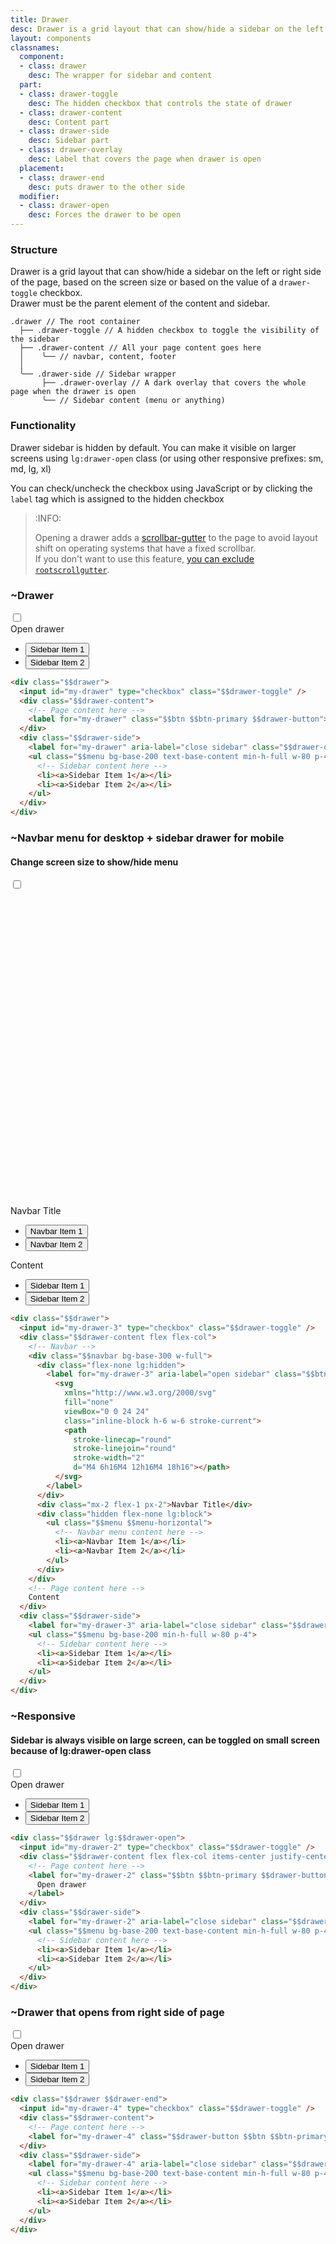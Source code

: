 ```yaml
---
title: Drawer
desc: Drawer is a grid layout that can show/hide a sidebar on the left or right side of the page.
layout: components
classnames:
  component:
  - class: drawer
    desc: The wrapper for sidebar and content
  part:
  - class: drawer-toggle
    desc: The hidden checkbox that controls the state of drawer
  - class: drawer-content
    desc: Content part
  - class: drawer-side
    desc: Sidebar part
  - class: drawer-overlay
    desc: Label that covers the page when drawer is open
  placement:
  - class: drawer-end
    desc: puts drawer to the other side
  modifier:
  - class: drawer-open
    desc: Forces the drawer to be open
---
```


<script>
  import Component from "$components/Component.svelte"
</script>

### Structure

Drawer is a grid layout that can show/hide a sidebar on the left or right side of the page, based on the screen size or based on the value of a `drawer-toggle` checkbox.  
Drawer must be the parent element of the content and sidebar.

```json:Structure
.drawer // The root container
  ├── .drawer-toggle // A hidden checkbox to toggle the visibility of the sidebar
  ├── .drawer-content // All your page content goes here
  │    ╰── // navbar, content, footer
  │
  ╰── .drawer-side // Sidebar wrapper
       ├── .drawer-overlay // A dark overlay that covers the whole page when the drawer is open
       ╰── // Sidebar content (menu or anything)
```

### Functionality

Drawer sidebar is hidden by default.
You can make it visible on larger screens using `lg:drawer-open` class (or using other responsive prefixes: sm, md, lg, xl)

You can check/uncheck the checkbox using JavaScript or by clicking the `label` tag which is assigned to the hidden checkbox

> :INFO:
>
> Opening a drawer adds a [scrollbar-gutter](https://developer.mozilla.org/en-US/docs/Web/CSS/scrollbar-gutter) to the page to avoid layout shift on operating systems that have a fixed scrollbar.  
> If you don't want to use this feature, [you can exclude `rootscrollgutter`](/docs/config/#exclude).

### ~Drawer
<div class="drawer h-56 rounded overflow-hidden">
  <input id="my-drawer" type="checkbox" class="drawer-toggle" />
  <div class="flex flex-col items-center justify-center drawer-content">
    <label for="my-drawer" class="btn btn-primary drawer-button">Open drawer</label>
  </div>
  <div class="drawer-side z-99">
    <label for="my-drawer" aria-label="close sidebar" class="drawer-overlay"></label>
    <ul class="menu p-4 w-60 md:w-80 min-h-full bg-base-200 text-base-content">
      <li><button>Sidebar Item 1</button></li>
      <li><button>Sidebar Item 2</button></li>
    </ul>
  </div>
</div>

```html
<div class="$$drawer">
  <input id="my-drawer" type="checkbox" class="$$drawer-toggle" />
  <div class="$$drawer-content">
    <!-- Page content here -->
    <label for="my-drawer" class="$$btn $$btn-primary $$drawer-button">Open drawer</label>
  </div>
  <div class="$$drawer-side">
    <label for="my-drawer" aria-label="close sidebar" class="$$drawer-overlay"></label>
    <ul class="$$menu bg-base-200 text-base-content min-h-full w-80 p-4">
      <!-- Sidebar content here -->
      <li><a>Sidebar Item 1</a></li>
      <li><a>Sidebar Item 2</a></li>
    </ul>
  </div>
</div>
```

### ~Navbar menu for desktop + sidebar drawer for mobile
#### Change screen size to show/hide menu

<div class="drawer h-56 rounded overflow-hidden">
  <input id="my-drawer-3" type="checkbox" class="drawer-toggle" />
  <div class="flex flex-col drawer-content">
    <div class="w-full navbar bg-base-300">
      <div class="flex-none lg:hidden">
        <label for="my-drawer-3" aria-label="open sidebar" class="btn btn-square btn-ghost">
          <svg xmlns="http://www.w3.org/2000/svg" fill="none" viewBox="0 0 24 24" class="inline-block w-6 h-6 stroke-current"><path stroke-linecap="round" stroke-linejoin="round" stroke-width="2" d="M4 6h16M4 12h16M4 18h16"></path></svg>
        </label>
      </div>
      <div class="flex-1 px-2 mx-2">Navbar Title</div>
      <div class="flex-none hidden lg:block">
        <ul class="menu menu-horizontal">
          <li><button>Navbar Item 1</button></li>
          <li><button>Navbar Item 2</button></li>
        </ul>
      </div>
    </div>
    <div class="flex justify-center items-center grow">Content</div>
  </div>
  <div class="drawer-side z-99">
    <label for="my-drawer-3" aria-label="close sidebar" class="drawer-overlay"></label>
    <ul class="p-4 menu w-60 md:w-80 min-h-full bg-base-200">
      <li><button>Sidebar Item 1</button></li>
      <li><button>Sidebar Item 2</button></li>
    </ul>
  </div>
</div>

```html
<div class="$$drawer">
  <input id="my-drawer-3" type="checkbox" class="$$drawer-toggle" />
  <div class="$$drawer-content flex flex-col">
    <!-- Navbar -->
    <div class="$$navbar bg-base-300 w-full">
      <div class="flex-none lg:hidden">
        <label for="my-drawer-3" aria-label="open sidebar" class="$$btn $$btn-square $$btn-ghost">
          <svg
            xmlns="http://www.w3.org/2000/svg"
            fill="none"
            viewBox="0 0 24 24"
            class="inline-block h-6 w-6 stroke-current">
            <path
              stroke-linecap="round"
              stroke-linejoin="round"
              stroke-width="2"
              d="M4 6h16M4 12h16M4 18h16"></path>
          </svg>
        </label>
      </div>
      <div class="mx-2 flex-1 px-2">Navbar Title</div>
      <div class="hidden flex-none lg:block">
        <ul class="$$menu $$menu-horizontal">
          <!-- Navbar menu content here -->
          <li><a>Navbar Item 1</a></li>
          <li><a>Navbar Item 2</a></li>
        </ul>
      </div>
    </div>
    <!-- Page content here -->
    Content
  </div>
  <div class="$$drawer-side">
    <label for="my-drawer-3" aria-label="close sidebar" class="$$drawer-overlay"></label>
    <ul class="$$menu bg-base-200 min-h-full w-80 p-4">
      <!-- Sidebar content here -->
      <li><a>Sidebar Item 1</a></li>
      <li><a>Sidebar Item 2</a></li>
    </ul>
  </div>
</div>
```

### ~Responsive
#### Sidebar is always visible on large screen, can be toggled on small screen because of lg:drawer-open class

<div class="drawer lg:drawer-open h-56 rounded overflow-hidden">
  <input id="my-drawer-2" type="checkbox" class="drawer-toggle" />
  <div class="flex flex-col items-center justify-center drawer-content">
    <label for="my-drawer-2" class="btn btn-primary drawer-button lg:hidden">Open drawer</label>
  </div>
  <div class="drawer-side z-99">
    <label for="my-drawer-2" aria-label="close sidebar" class="drawer-overlay"></label>
    <ul class="menu p-4 w-60 md:w-80 min-h-full bg-base-200 text-base-content">
      <li><button>Sidebar Item 1</button></li>
      <li><button>Sidebar Item 2</button></li>
    </ul>
  </div>
</div>

```html
<div class="$$drawer lg:$$drawer-open">
  <input id="my-drawer-2" type="checkbox" class="$$drawer-toggle" />
  <div class="$$drawer-content flex flex-col items-center justify-center">
    <!-- Page content here -->
    <label for="my-drawer-2" class="$$btn $$btn-primary $$drawer-button lg:hidden">
      Open drawer
    </label>
  </div>
  <div class="$$drawer-side">
    <label for="my-drawer-2" aria-label="close sidebar" class="$$drawer-overlay"></label>
    <ul class="$$menu bg-base-200 text-base-content min-h-full w-80 p-4">
      <!-- Sidebar content here -->
      <li><a>Sidebar Item 1</a></li>
      <li><a>Sidebar Item 2</a></li>
    </ul>
  </div>
</div>
```



### ~Drawer that opens from right side of page
<div class="drawer drawer-end h-56 rounded overflow-hidden">
  <input id="my-drawer-4" type="checkbox" class="drawer-toggle" />
  <div class="flex flex-col items-center justify-center drawer-content">
    <label for="my-drawer-4" class="btn btn-primary drawer-button">Open drawer</label>
  </div>
  <div class="drawer-side z-99">
    <label for="my-drawer-4" aria-label="close sidebar" class="drawer-overlay"></label>
    <ul class="menu p-4 w-60 md:w-80 min-h-full bg-base-200 text-base-content">
      <li><button>Sidebar Item 1</button></li>
      <li><button>Sidebar Item 2</button></li>
    </ul>
  </div>
</div>

```html
<div class="$$drawer $$drawer-end">
  <input id="my-drawer-4" type="checkbox" class="$$drawer-toggle" />
  <div class="$$drawer-content">
    <!-- Page content here -->
    <label for="my-drawer-4" class="$$drawer-button $$btn $$btn-primary">Open drawer</label>
  </div>
  <div class="$$drawer-side">
    <label for="my-drawer-4" aria-label="close sidebar" class="$$drawer-overlay"></label>
    <ul class="$$menu bg-base-200 text-base-content min-h-full w-80 p-4">
      <!-- Sidebar content here -->
      <li><a>Sidebar Item 1</a></li>
      <li><a>Sidebar Item 2</a></li>
    </ul>
  </div>
</div>
```
